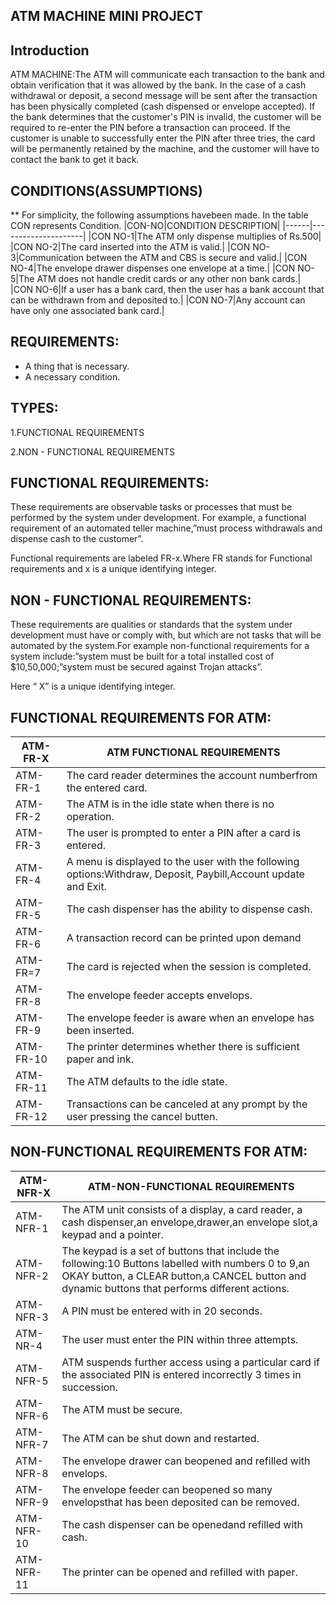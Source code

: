 ## ATM MACHINE MINI PROJECT
## Introduction
ATM MACHINE:The ATM will communicate each transaction to the bank and obtain verification that it was allowed by the bank. In the case of a cash withdrawal or deposit, a second message will be sent after the transaction has been physically completed (cash dispensed or envelope accepted).
If the bank determines that the customer's PIN is invalid, the customer will be required to re-enter the PIN before a transaction can proceed. If the customer is unable to successfully enter the PIN after three tries, the card will be permanently retained by the machine, and the customer will have to contact the bank to get it back.
## CONDITIONS(ASSUMPTIONS)
** For simplicity, the following assumptions havebeen made. In the table CON represents Condition.
|CON-NO|CONDITION DESCRIPTION|
|------|---------------------|
|CON NO-1|The ATM only dispense multiplies of Rs.500|
|CON NO-2|The card inserted into the ATM is valid.|
|CON NO-3|Communication between the ATM and CBS is secure and valid.|
|CON NO-4|The envelope drawer dispenses one envelope at a time.|
|CON NO-5|The ATM does not handle credit cards or any other non bank cards.|
|CON NO-6|If a user has a bank card, then the user has a bank account that can be withdrawn from and deposited to.|
|CON NO-7|Any account can have only one associated bank card.|
## REQUIREMENTS:
- A thing that is necessary.
- A necessary condition.
## TYPES: 
1.FUNCTIONAL REQUIREMENTS

2.NON - FUNCTIONAL REQUIREMENTS
## FUNCTIONAL REQUIREMENTS:
These requirements are observable tasks or processes that must be performed by the system under  development. For example, a functional requirement of an automated teller machine,”must process withdrawals and dispense cash to the customer”.

Functional requirements are labeled FR-x.Where FR stands for Functional requirements and x is a unique identifying integer.
## NON - FUNCTIONAL REQUIREMENTS:
These requirements are qualities or standards that the system under development must have  or comply with, but which are not tasks that will be automated by the system.For example non-functional requirements for a system include:”system must be built for a total installed cost of $10,50,000;”system must be secured  against Trojan attacks”.

Here “ X”  is  a unique identifying integer.
## FUNCTIONAL REQUIREMENTS FOR ATM:
|ATM-FR-X|ATM FUNCTIONAL REQUIREMENTS|
|--------|---------------------------|
|ATM-FR-1|The card reader determines the account numberfrom the entered card.|
|ATM-FR-2|The ATM is in the idle state when there is no operation.|
|ATM-FR-3|The user is prompted to enter a PIN after a card is entered.|
|ATM-FR-4|A menu is displayed to the user with the following options:Withdraw, Deposit, Paybill,Account update and Exit.|
|ATM-FR-5|The cash dispenser has the ability to dispense cash.|
|ATM-FR-6|A transaction record can be printed upon demand|
|ATM-FR=7|The card is rejected when the session is completed.|
|ATM-FR-8|The envelope feeder accepts envelops.|
|ATM-FR-9|The envelope feeder is aware when an envelope has been inserted.|
|ATM-FR-10| The printer determines whether there is sufficient paper and ink.|
|ATM-FR-11|The ATM defaults to the idle state.|
|ATM-FR-12|Transactions can be canceled at any prompt by the user pressing the cancel butten.|
## NON-FUNCTIONAL REQUIREMENTS FOR ATM:
|ATM-NFR-X|ATM-NON-FUNCTIONAL REQUIREMENTS|
|---------|--------------------------------|
|ATM-NFR-1|The ATM unit consists of a display, a card reader, a cash dispenser,an envelope,drawer,an envelope slot,a keypad and a pointer.|
|ATM-NFR-2|The keypad is a set of buttons that include the following:10 Buttons labelled with numbers 0 to 9,an OKAY button, a CLEAR button,a CANCEL button and dynamic buttons that performs different actions.|
|ATM-NFR-3|A PIN must be entered with in 20 seconds.|
|ATM-NR-4|The user must enter the PIN within three attempts.|
|ATM-NFR-5|ATM suspends further access using a particular card if the associated PIN is entered incorrectly 3 times in succession.|
|ATM-NFR-6|The ATM must be secure.|
|ATM-NFR-7|The ATM can be shut down and restarted.|
|ATM-NFR-8|The envelope drawer can beopened and refilled with envelops.|
|ATM-NFR-9|The envelope feeder can beopened so many envelopsthat has been deposited can be removed.|
|ATM-NFR-10|The cash dispenser can be openedand refilled with cash.|
|ATM-NFR-11|The printer can be opened and refilled with paper.|
